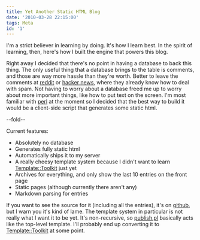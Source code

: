 ```yaml
---
title: Yet Another Static HTML Blog
date: '2010-03-28 22:15:00'
tags: Meta
id: '1'
---
```


I'm a strict believer in learning by doing. It's how I learn best. In the spirit of learning, then, here's how I built the engine that powers this blog.

Right away I decided that there's no point in having a database to back this thing. The only useful thing that a database brings to the table is comments, and those are way more hassle than they're worth. Better to leave the comments at [reddit](http://reddit.com) or [hacker news](http://news.ycombinator.com), where they already know how to deal with spam. Not having to worry about a database freed me up to worry about more important things, like how to put text on the screen. I'm most familiar with [perl](http://www.perl.org) at the moment so I decided that the best way to build it would be a client-side script that generates some static html.

--fold--

Current features:

* Absolutely no database
* Generates fully static html
* Automatically ships it to my server
* A really cheesy template system because I didn't want to learn [Template::Toolkit](http://search.cpan.org/dist/Template::Toolkit) just yet
* Archives for everything, and only show the last 10 entries on the front page
* Static pages (although currently there aren't any)
* Markdown parsing for entries

If you want to see the source for it (including all the entries), it's on [github](http://github.com/peterkeen/bugsplat.info), but I warn you it's kind of lame. The template system in particular is not really what I want it to be yet. It's non-recursive, so [publish.pl](http://github.com/peterkeen/bugsplat.info/blob/master/publish.pl) basically acts like the top-level template. I'll probably end up converting it to [Template::Toolkit](http://search.cpan.org/dist/Template::Toolkit) at some point.

